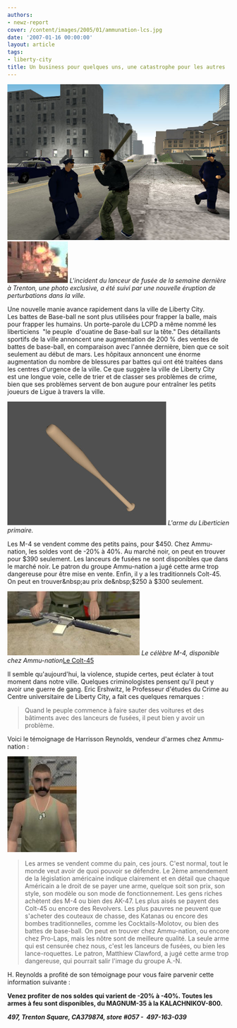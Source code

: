 ```yaml
---
authors:
- newz-report
cover: /content/images/2005/01/ammunation-lcs.jpg
date: '2007-01-16 00:00:00'
layout: article
tags:
- liberty-city
title: Un business pour quelques uns, une catastrophe pour les autres
---
```



![](/content/images/2005/01/bataille-baseball.jpg)
![L'incident du lanceur de fusée de la semaine dernière à Trenton, une photo exclusive, a été suivi par une nouvelle éruption de perturbations dans la ville.](/content/images/2005/01/attaque-lance-roquette.jpg)
_L'incident du lanceur de fusée de la semaine dernière à Trenton, une photo exclusive, a été suivi par une nouvelle éruption de perturbations dans la ville._

Une nouvelle manie avance rapidement&nbsp;dans la ville de Liberty City. Les&nbsp;battes de Base-ball ne sont plus utilisées pour frapper la balle, mais pour frapper&nbsp;les humains. Un porte-parole&nbsp;du LCPD&nbsp;a&nbsp;même nommé les liberticiens&nbsp;&nbsp;"le peuple &nbsp;d'ouatine de Base-ball sur la tête." Des détaillants sportifs de la ville annoncent une augmentation de 200 % des ventes de battes de base-ball, en comparaison avec l'année dernière, bien que ce soit seulement au début de mars.&nbsp;Les hôpitaux&nbsp;annoncent une énorme augmentation du nombre de blessures&nbsp;par battes qui ont été traitées dans les centres d'urgence de la ville.&nbsp;Ce que suggère la ville de Liberty City est&nbsp;une longue voie, celle de trier et de classer&nbsp;ses problèmes de crime, bien que ses problèmes servent de bon augure pour entraîner les&nbsp;petits joueurs de Ligue à travers la ville.

![L'arme du Liberticien primaire.](/content/images/2005/01/batte-de-baseball.jpg)
_L'arme du Liberticien primaire._

Les&nbsp;M-4 se vendent comme des petits pains, pour $450. Chez Ammu-nation, les soldes vont de -20% à 40%. Au marché noir, on peut en trouver pour $390 seulement. Les lanceurs de fusées ne sont disponibles que dans le marché noir. Le patron du groupe Ammu-nation a jugé cette arme trop dangereuse pour être mise en vente. Enfin, il y a les traditionnels Colt-45. On peut en trouver&nbsp;au prix de&nbsp;$250 à $300 seulement.

![Le célèbre M-4, disponible chez Ammu-nation](/content/images/2005/01/M4.jpg)
_Le célèbre M-4, disponible chez Ammu-nation_[Le Colt-45](/content/images/2005/01/colt-45.jpg)

Il semble qu'aujourd'hui, la violence, stupide certes,&nbsp;peut&nbsp;éclater à tout moment dans notre ville. Quelques criminologistes pensent qu'il peut y avoir une guerre de gang. Eric Ershwitz, le Professeur d'études du Crime&nbsp;au Centre universitaire de Liberty City, a fait ces quelques&nbsp;remarques :

> Quand le peuple commence à faire sauter des voitures et des bâtiments avec des lanceurs de fusées, il peut bien y avoir un problème.

Voici le témoignage de Harrisson Reynolds, vendeur d'armes chez Ammu-nation :

![](/content/images/2005/01/ammu-nation-vendeur.jpg)

> Les armes se vendent comme du pain, ces jours. C'est normal, tout le monde veut avoir de quoi pouvoir se défendre. Le 2ème amendement de la législation américaine indique clairement et en détail que chaque Américain a le droit de se payer une arme, quelque soit son prix, son style, son modèle ou son mode de fonctionnement. Les gens riches achètent des M-4 ou bien des AK-47. Les plus aisés se payent des Colt-45 ou encore des Revolvers. Les plus pauvres ne peuvent que s'acheter des couteaux de chasse, des Katanas ou encore des bombes traditionnelles, comme les Cocktails-Molotov, ou bien des battes de base-ball. On peut en trouver chez Ammu-nation, ou encore chez Pro-Laps, mais les nôtre sont de meilleure qualité. La seule arme qui est censurée chez nous, c'est les lanceurs de fusées, ou bien les lance-roquettes. Le patron, Matthiew Clawford, a jugé cette arme trop dangereuse, qui pourrait salir l'image du groupe A.-N.

H. Reynolds a profité de son témoignage pour vous faire parvenir cette information suivante :

**Venez profiter de nos soldes qui varient de -20% à -40%. Toutes les armes à feu sont disponibles, du MAGNUM-35 à la KALACHNIKOV-800.**

**_497, Trenton Square, CA379874, store #057 - &nbsp;497-163-039_**
